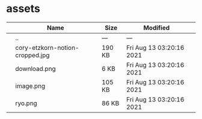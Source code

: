 # assets

<table><thead><tr class="header"><th></th><th>Name</th><th>Size</th><th>Modified</th><th></th></tr></thead><tbody><tr class="odd"><td></td><td><span class="goup">..</span></td><td>—</td><td>—</td><td></td></tr><tr class="even"><td></td><td><span class="name">cory-etzkorn-notion-cropped.jpg</span></td><td>190 KB</td><td>Fri Aug 13 03:20:16 2021</td><td></td></tr><tr class="odd"><td></td><td><span class="name">download.png</span></td><td>6 KB</td><td>Fri Aug 13 03:20:16 2021</td><td></td></tr><tr class="even"><td></td><td><span class="name">image.png</span></td><td>105 KB</td><td>Fri Aug 13 03:20:16 2021</td><td></td></tr><tr class="odd"><td></td><td><span class="name">ryo.png</span></td><td>86 KB</td><td>Fri Aug 13 03:20:16 2021</td><td></td></tr></tbody></table>
